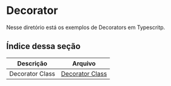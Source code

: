 # Decorator

Nesse diretório está os exemplos de Decorators em Typescritp.

## __Índice dessa seção__

| Descrição | Arquivo |
|-----------|---------|
|Decorator Class | [Decorator Class](https://github.com/juliofilizzola/typescript_studies/blob/main/Decorator/src/Decorator-Class.ts)|
